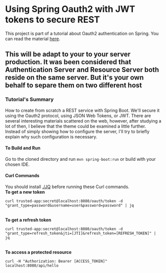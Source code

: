 <h1>Using Spring Oauth2 with JWT tokens to secure REST</h1>
This project is part of a tutorial about Oauth2 authentication on Spring.
You can read the material <a href="http://wp.me/p7gH7l-4U">here</a>.

<h2>This will be adapt to your to your server production. It was been considered that Authentication Server and Resource Server both reside on the same server. But it's your own behalf to separe them on two different host </h2>

<h3>Tutorial's Summary</h3>
<p>How to create from scratch a REST service with Spring Boot. We'll secure it using the Oauth2 protocol, using JSON Web Tokens, or JWT. There are several interesting materials scattered on the web, however, after studying a lot of then, I believe that the theme could be examined a little further. Instead of simply showing how to configure the server, I'll try to briefly explain why such configuration is necessary.</p>

<h4>To Build and Run</h4>
Go to the cloned directory and run <code>mvn spring-boot:run</code> or build with your chosen IDE.

<h4>Curl Commands</h4>
You should install <a href="https://stedolan.github.io/jq/">./JQ</a> before running these Curl commands.
<div>
<strong>To get a new token</strong> <br/>

```
curl trusted-app:secret@localhost:8080/oauth/token -d "grant_type=password&username=user&password=password" | jq
```

<br/>
<strong>To get a refresh token</strong><br/>

```
curl trusted-app:secret@localhost:8080/oauth/token -d "grant_type=refresh_token&jti=[JTI]&refresh_token=[REFRESH_TOKEN]" | jq
```

<br/>
<strong>To access a protected resource</strong><br/>

```
curl -H "Authorization: Bearer [ACCESS_TOKEN]" localhost:8080/api/hello
```

</div>